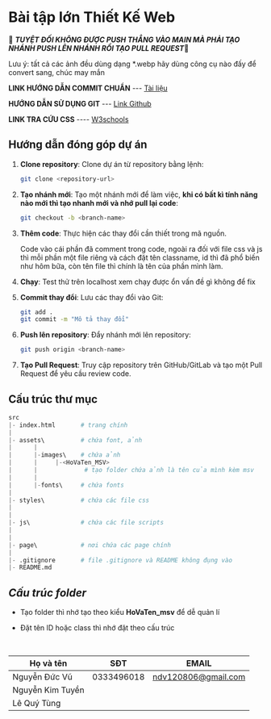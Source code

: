 # Bài tập lớn Thiết Kế Web

🔴 ***TUYỆT ĐỐI KHÔNG ĐƯỢC PUSH THẲNG VÀO MAIN MÀ PHẢI TẠO NHÁNH PUSH LÊN NHÁNH RỒI TẠO PULL REQUEST***🔴


Lưu ý: tất cả các ảnh đều dùng dạng \*.webp hãy dùng công cụ nào đấy để convert sang, chúc may mắn

**LINK HƯỚNG DẪN COMMIT CHUẨN** --- [Tài liệu](https://devops.vn/posts/cach-viet-git-commit-convention-chuan-chinh-lam-code-sach-doi-lam-drama/#:~:text=%C4%90%C3%A2y%20l%C3%A0%20b%E1%BB%99%20quy%20t%E1%BA%AFc%20chu%E1%BA%A9n%20h%C3%B3a%20c%C3%A1ch,CI%2FCD%2C%20changelog%20generator%20ho%E1%BA%A1t%20%C4%91%E1%BB%99ng%20m%C6%B0%E1%BB%A3t%20m%C3%A0%20h%C6%A1n.)

**HƯỚNG DẪN SỬ DỤNG GIT** --- [Link Github](https://gist.github.com/antruongnguyen/6bb4ebbcb8ad3608eeddff97ca615c47)


**LINK TRA CỨU CSS**  ----   [W3schools](https://www.w3schools.com/css/default.asp)
## Hướng dẫn đóng góp dự án

1. **Clone repository**: Clone dự án từ repository bằng lệnh:

   ```bash
   git clone <repository-url>
   ```

2. **Tạo nhánh mới**: Tạo một nhánh mới để làm việc, **khi có bất kì tính năng nào mới thì tạo nhanh mới và nhớ pull lại code**:

   ```bash
   git checkout -b <branch-name>
   ```

3. **Thêm code**: Thực hiện các thay đổi cần thiết trong mã nguồn.

   Code vào cái phần đã comment trong code, ngoài ra đối với file css và js thì mỗi phần một file riêng và cách đặt tên classname, id thì đã phổ biến như hôm bữa, còn tên file thì chính là tên của phần mình làm.

4. **Chạy**: Test thử trên localhost xem chạy được ổn vấn đề gì không để fix

5. **Commit thay đổi**: Lưu các thay đổi vào Git:

   ```bash
   git add .
   git commit -m "Mô tả thay đổi"
   ```

6. **Push lên repository**: Đẩy nhánh mới lên repository:

   ```bash
   git push origin <branch-name>
   ```

7. **Tạo Pull Request**: Truy cập repository trên GitHub/GitLab và tạo một Pull Request để yêu cầu review code.

## Cấu trúc thư mục
``` python
src
|- index.html       # trang chính
|
|- assets\          # chứa font, ảnh
|      |
|      |-images\    # chứa ảnh
|      |     |-<HoVaTen_MSV>
|      |             # tạo folder chứa ảnh là tên của mình kèm msv
|      |
|      |-fonts\     # chứa fonts
|
|- styles\          # chứa các file css
|
|
|- js\              # chứa các file scripts
|
|
|- page\            # nơi chứa các page chính
|
|- .gitignore       # file .gitignore và README không đụng vào  
|- README.md 
```

## ***Cấu trúc folder***

- Tạo folder thì nhớ tạo theo kiểu **HoVaTen_msv** để dễ quản lí

- Đặt tên ID hoặc class thì nhớ đặt theo cấu trúc

<br>


| Họ và tên        |SĐT        |EMAIL              |
|------------------|-----------|-------------------|
| Nguyễn Đức Vũ    |0333496018 |ndv120806@gmail.com|
| Nguyễn Kim Tuyền |||
| Lê Quý Tùng      |||


